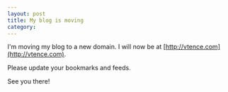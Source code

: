 ```yaml
---
layout: post
title: My blog is moving
category:
---
```


I'm moving my blog to a new domain. I will now be at [http://vtence.com](http://vtence.com). 

Please update your bookmarks and feeds.

See you there!
